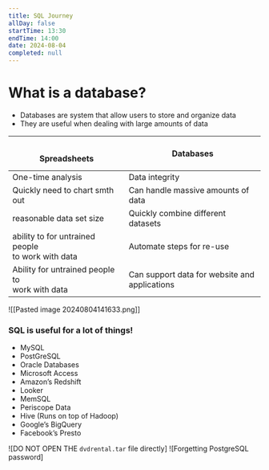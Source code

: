 ```yaml
---
title: SQL Journey
allDay: false
startTime: 13:30
endTime: 14:00
date: 2024-08-04
completed: null
---
```


# What is a database?

- Databases are system that allow users to store and organize data
- They are useful when dealing with large amounts of data


| <br>           Spreadsheets<br>                       | <br>             Databases<br><br>               |
| ----------------------------------------------------- | ------------------------------------------------ |
| One-time analysis                                     | Data integrity                                   |
| Quickly need to chart smth out                        | Can handle massive amounts of data               |
| reasonable data set size                              | Quickly combine different datasets               |
| ability to for untrained people <br>to work with data | Automate steps for re-use                        |
| Ability for untrained people to<br>work with data     | Can support data for website and<br>applications |

![[Pasted image 20240804141633.png]]


### SQL is useful for a lot of things!

- MySQL
- PostGreSQL
- Oracle Databases
- Microsoft Access
- Amazon’s Redshift
- Looker
- MemSQL
- Periscope Data
- Hive (Runs on top of Hadoop)
- Google’s BigQuery
- Facebook’s Presto

![DO NOT OPEN THE `dvdrental.tar` file directly]
![Forgetting PostgreSQL password]
